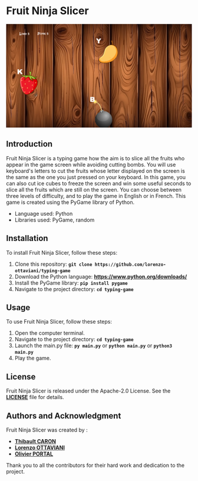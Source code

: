 # Fruit Ninja Slicer

<img src="./assets/images/game_view.png" alt="A view of the game.">

## **Introduction**

Fruit Ninja Slicer is a typing game how the aim is to slice all the fruits
who appear in the game screen while avoiding cutting bombs.
You will use keyboard's letters to cut the fruits whose letter displayed 
on the screen is the same as the one you just pressed on your keyboard.
In this game, you can also cut ice cubes to freeze the screen and win some
useful seconds to slice all the fruits which are still on the screen.
You can choose between three levels of difficulty, and to play the game in
English or in French.
This game is created using the PyGame library of Python.

- Language used: Python
- Libraries used: PyGame, random

## **Installation**

To install Fruit Ninja Slicer, follow these steps:

1. Clone this repository: **`git clone https://github.com/lorenzo-ottaviani/typing-game`**
2. Download the Python language: **https://www.python.org/downloads/**
3. Install the PyGame library: **`pip install pygame`**
4. Navigate to the project directory: **`cd typing-game`**


## **Usage**

To use Fruit Ninja Slicer, follow these steps:

1. Open the computer terminal.
2. Navigate to the project directory: **`cd typing-game`**
3. Launch the main.py file: **`py main.py`** or **`python main.py`** or **`python3 main.py`**
4. Play the game.

## **License**

Fruit Ninja Slicer is released under the Apache-2.0 License. 
See the **[LICENSE](http://www.apache.org/licenses/LICENSE-2.0)** file for details.

## **Authors and Acknowledgment**

Fruit Ninja Slicer was created by :

- **[Thibault CARON](https://github.com/thibault-caron)**
- **[Lorenzo OTTAVIANI](https://github.com/lorenzo-ottaviani)**
- **[Olivier PORTAL](https://github.com/olivier-portal)**

Thank you to all the contributors for their hard work and dedication to the project.

